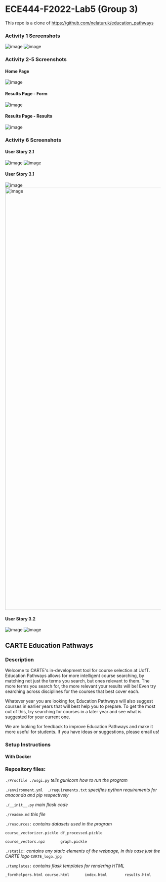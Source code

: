 # ECE444-F2022-Lab5 (Group 3)

This repo is a clone of https://github.com/nelaturuk/education_pathways

### Activity 1 Screenshots
![image](https://user-images.githubusercontent.com/50794673/197642899-37c664b9-0da0-48fb-9630-53b0024b10e6.png)
![image](https://user-images.githubusercontent.com/50794673/197642850-9affb60d-398d-4c93-a8e8-965207679beb.png)

### Activity 2-5 Screenshots
#### Home Page
![image](https://user-images.githubusercontent.com/50794673/197642980-76a66ac6-3351-4224-b5dc-a6ba29eb93aa.png)

#### Results Page - Form
![image](https://user-images.githubusercontent.com/50794673/197643037-24404886-129f-47b1-b4cc-1c38cef47969.png)

#### Results Page - Results
![image](https://user-images.githubusercontent.com/50794673/197643057-6aee059e-e104-4e67-8ae1-3a7f3651ca71.png)

### Activity 6 Screenshots
#### User Story 2.1
![image](https://user-images.githubusercontent.com/50794673/197643112-f2c80168-ef94-4335-b3c3-ff77a8274b5c.png)
![image](https://user-images.githubusercontent.com/50794673/197643120-3ea090cc-eddb-4835-81bb-2978f91d2446.png)

#### User Story 3.1
![image](https://user-images.githubusercontent.com/50794673/197643569-e5c2bd62-73e2-464d-9c23-ecad21d06d16.png)
<img width="1361" alt="image" src="https://user-images.githubusercontent.com/45493463/197645746-22f544ea-81e7-4644-bd78-f23d1564ff04.png">


#### User Story 3.2
![image](https://user-images.githubusercontent.com/50794673/197643134-d8b21196-f88b-415d-908a-02032c09c96a.png)
![image](https://user-images.githubusercontent.com/50794673/197643603-0f141db2-58cd-4da6-8549-49a94396cd46.png)

## CARTE Education Pathways

### Description
Welcome to CARTE's in-development tool for course selection at UofT. Education Pathways allows for more intelligent course searching, by matching not just the terms you search, but ones relevant to them. The more terms you search for, the more relevant your results will be! Even try searching across disciplines for the courses that best cover each.

Whatever year you are looking for, Education Pathways will also suggest courses in earlier years that will best help you to prepare. To get the most out of this, try searching for courses in a later year and see what is suggested for your current one.

We are looking for feedback to improve Education Pathways and make it more useful for students. If you have ideas or suggestions, please email us!

### Setup Instructions

#### With Docker


### Repository files:

`./Procfile ./wsgi.py` *tells gunicorn how to run the program*

`./environment.yml  ./requirements.txt` *specifies python requirements for anaconda and pip respectively*

`./__init__.py` *main flask code*

`./readme.md` *this file*

`./resources:` *contains datasets used in the program*

`course_vectorizer.pickle df_processed.pickle`

`course_vectors.npz       graph.pickle`

`./static:` *contains any static elements of the webpage, in this case just the CARTE logo*
`CARTE_logo.jpg`

`./templates:` *contains flask templates for rendering HTML*

`_formhelpers.html course.html       index.html        results.html`

